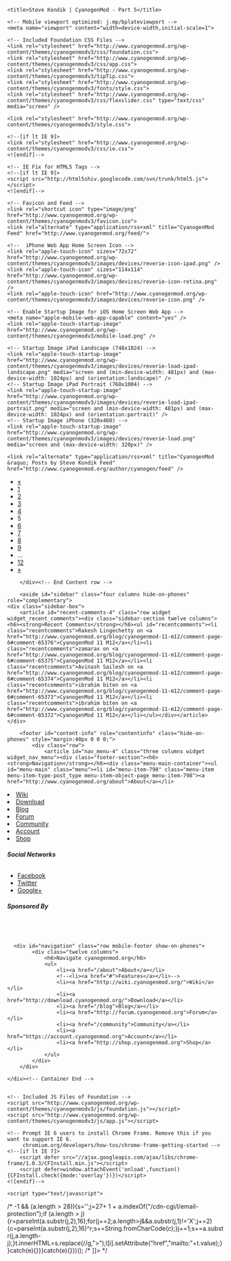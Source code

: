 <!doctype html>
<!-- paulirish.com/2008/conditional-stylesheets-vs-css-hacks-answer-neither/ -->
<!--[if lt IE 7]> <html class="no-js ie6 oldie" lang="en"> <![endif]-->
<!--[if IE 7]>    <html class="no-js ie7 oldie" lang="en"> <![endif]-->
<!--[if IE 8]>    <html class="no-js ie8 oldie" lang="en"> <![endif]-->
<!-- Consider adding an manifest.appcache: h5bp.com/d/Offline -->
<!--[if gt IE 8]><!--> <html class="no-js" lang="en"> <!--<![endif]-->
<head>
	<meta charset="UTF-8">

	<title>Steve Kondik | CyanogenMod - Part 5</title>
	
	<!-- Mobile viewport optimized: j.mp/bplateviewport -->
	<meta name="viewport" content="width=device-width,initial-scale=1">
	
	<!-- Included Foundation CSS Files -->
	<link rel="stylesheet" href="http://www.cyanogenmod.org/wp-content/themes/cyanogenmodv3/css/foundation.css">
	<link rel="stylesheet" href="http://www.cyanogenmod.org/wp-content/themes/cyanogenmodv3/css/app.css">
    <link rel="stylesheet" href="http://www.cyanogenmod.org/wp-content/themes/cyanogenmodv3/tipTip.css">
    <link rel="stylesheet" href="http://www.cyanogenmod.org/wp-content/themes/cyanogenmodv3/fonts/style.css">
    <link rel="stylesheet" href="http://www.cyanogenmod.org/wp-content/themes/cyanogenmodv3/css/flexslider.css" type="text/css" media="screen" />
	
	<link rel="stylesheet" href="http://www.cyanogenmod.org/wp-content/themes/cyanogenmodv3/style.css">
	
	<!--[if lt IE 9]>
	<link rel="stylesheet" href="http://www.cyanogenmod.org/wp-content/themes/cyanogenmodv3/css/ie.css">
	<![endif]-->
	
	<!-- IE Fix for HTML5 Tags -->
	<!--[if lt IE 9]>
	<script src="http://html5shiv.googlecode.com/svn/trunk/html5.js"></script>
	<![endif]-->
	
	<!-- Favicon and Feed -->
	<link rel="shortcut icon" type="image/png" href="http://www.cyanogenmod.org/wp-content/themes/cyanogenmodv3/favicon.ico">
	<link rel="alternate" type="application/rss+xml" title="CyanogenMod Feed" href="http://www.cyanogenmod.org/feed/">
	
	<!--  iPhone Web App Home Screen Icon -->
	<link rel="apple-touch-icon" sizes="72x72" href="http://www.cyanogenmod.org/wp-content/themes/cyanogenmodv3/images/devices/reverie-icon-ipad.png" />
	<link rel="apple-touch-icon" sizes="114x114" href="http://www.cyanogenmod.org/wp-content/themes/cyanogenmodv3/images/devices/reverie-icon-retina.png" />
	<link rel="apple-touch-icon" href="http://www.cyanogenmod.org/wp-content/themes/cyanogenmodv3/images/devices/reverie-icon.png" />
	
	<!-- Enable Startup Image for iOS Home Screen Web App -->
	<meta name="apple-mobile-web-app-capable" content="yes" />
	<link rel="apple-touch-startup-image" href="http://www.cyanogenmod.org/wp-content/themes/cyanogenmodv3/mobile-load.png" />

	<!-- Startup Image iPad Landscape (748x1024) -->
	<link rel="apple-touch-startup-image" href="http://www.cyanogenmod.org/wp-content/themes/cyanogenmodv3/images/devices/reverie-load-ipad-landscape.png" media="screen and (min-device-width: 481px) and (max-device-width: 1024px) and (orientation:landscape)" />
	<!-- Startup Image iPad Portrait (768x1004) -->
	<link rel="apple-touch-startup-image" href="http://www.cyanogenmod.org/wp-content/themes/cyanogenmodv3/images/devices/reverie-load-ipad-portrait.png" media="screen and (min-device-width: 481px) and (max-device-width: 1024px) and (orientation:portrait)" />
	<!-- Startup Image iPhone (320x460) -->
	<link rel="apple-touch-startup-image" href="http://www.cyanogenmod.org/wp-content/themes/cyanogenmodv3/images/devices/reverie-load.png" media="screen and (max-device-width: 320px)" />
	
  <script type="text/javascript" src="http://www.cyanogenmod.org/wp-content/themes/cyanogenmodv3/js/jquery.min.js"></script>
  <script type="text/javascript" src="http://www.cyanogenmod.org/wp-content/themes/cyanogenmodv3/js/jquery.jparallax.min.js" ></script>
  <script defer type="text/javascript" src="http://www.cyanogenmod.org/wp-content/themes/cyanogenmodv3/js/jquery.easing.1.3.js"></script>
  <script type="text/javascript" src="http://www.cyanogenmod.org/wp-content/themes/cyanogenmodv3/js/jquery.featureList-1.0.0.js"></script>
  <script type="text/javascript" src="http://www.cyanogenmod.org/wp-content/themes/cyanogenmodv3/js/jquery.tipTip.js"></script>
  <script type="text/javascript" src="http://www.cyanogenmod.org/wp-content/themes/cyanogenmodv3/js/easySlider1.7.js"></script>
  <script type="text/javascript" src="http://www.cyanogenmod.org/wp-content/themes/cyanogenmodv3/js/modernizr.foundation.js"></script>
  <script type="text/javascript" src="http://www.cyanogenmod.org/wp-content/themes/cyanogenmodv3/js/jquery.flexslider-min.js"></script>
  <script type="text/javascript" src="http://www.cyanogenmod.org/wp-content/themes/cyanogenmodv3/js/custom.js"></script>
  
  <script type="text/javascript">
    $(document).load(function(){

	  // The slider being synced must be initialized first
	  $('.flexslider').flexslider({
		animation: "slide",
		controlNav: false,
	  });
	  
    });
  </script>
  
  	<link rel="alternate" type="application/rss+xml" title="CyanogenMod &raquo; Posts by Steve Kondik Feed" href="http://www.cyanogenmod.org/author/cyanogen/feed" />
<link rel="EditURI" type="application/rsd+xml" title="RSD" href="http://www.cyanogenmod.org/xmlrpc.php?rsd" />
<link rel="wlwmanifest" type="application/wlwmanifest+xml" href="http://www.cyanogenmod.org/wp-includes/wlwmanifest.xml" /> 
<meta name="generator" content="WordPress 3.5.2" />
	<style type="text/css">.recentcomments a{display:inline !important;padding:0 !important;margin:0 !important;}</style>

<!-- All in One SEO Pack 2.0.2 by Michael Torbert of Semper Fi Web Design[493,514] -->
<meta name="robots" content="noindex,follow" />

<link rel="canonical" href="http://www.cyanogenmod.org/author/cyanogen/page/5" />
		<script type="text/javascript">

		  var _gaq = _gaq || [];
		  _gaq.push(['_setAccount', 'UA-39737599-3']);
		  _gaq.push(['_trackPageview']);
		  (function() {
		    var ga = document.createElement('script'); ga.type = 'text/javascript'; ga.async = true;
		    ga.src = ('https:' == document.location.protocol ? 'https://ssl' : 'http://www') + '.google-analytics.com/ga.js';
		    var s = document.getElementsByTagName('script')[0]; s.parentNode.insertBefore(ga, s);
		  })();

		</script>
<!-- /all in one seo pack -->
</head>

<body class="archive paged author author-cyanogen author-9 paged-5 author-paged-5">

	<div class="menusto hide-on-phones"></div>
	<!-- Start the main container -->
	<div id="container" class="container" role="document" style="padding:80px 0 0 0;">
		
        
        <div class="row mobile-header show-on-phones">
            <div class="nine">
            	<a href="http://www.cyanogenmod.org" title="CyanogenMod" class="logo-mobile"><img src="http://www.cyanogenmod.org/wp-content/themes/cyanogenmodv3/images/logo-mobile.png" alt=""/></a>
            </div>
            <a href="#navigation" class="mobile-menu"><img src="http://www.cyanogenmod.org/wp-content/themes/cyanogenmodv3/images/btn-menu-mobile.png" alt=""/></a>
        </div>
        
		<!-- Row for blog navigation -->
		<div class="row hide-on-phones">
			<header class="twelve columns" role="banner">
				<div class="reverie-header">
                	<a href="http://www.cyanogenmod.org" title="CyanogenMod" class="logo"><img src="http://www.cyanogenmod.org/wp-content/themes/cyanogenmodv3/images/logo.png" alt=""/></a>
                    <div id="glavno" class="nav hide-on-phones">
                        <ul id="glavno">                   
                            <li><a href="http://wiki.cyanogenmod.org/">Wiki</a></li>
                            <!--<li><a href="http://cyanogenmod.org/about/features">Features</a></li>-->
                            <li><a href="http://download.cyanogenmod.org/">Download</a></li>
                            <li><a href="http://www.cyanogenmod.org/blog/">Blog</a></li>
                            <li><a href="http://forum.cyanogenmod.org/">Forum</a></li>
                            <li>
                            	<a href="http://www.cyanogenmod.org/community">Community</a>
                                <div style="opacity: 0; display: none; width:100%" class="sub">
                                    <ul>
                                    	<div style="width:980px; margin:0 auto; color:#fff;">
                                        	<div class="contributesub">
                                            	<h2>Contribute</h2>
                                                
                                                <h4><a href="http://review.cyanogenmod.org/">Gerrit Review</a></h4>
                                                <p>Gerrit is a web based code review system, facilitating online code reviews for projects using the Git version control system.</p>
                                                    
                                                <h4><a href="http://wiki.cyanogenmod.org/">Wiki</a></h4>
                                                <p>Our Wiki is a comprehensive tool for users to find information. This also needs contributions to keep it fresh and relevant.</p>
                                                    
                                                <h4><a href="http://www.cyanogenmod.org/community">Join The Team</a></h4>
                                                <p>We love working with others. You can submit code via Gerrit. If you think there is something else you can help with, get in touch with us on the forums.</p>
                                            </div>
                                            
                                        	<div class="contributesub">
                                            	<h2>Help</h2>
                                                
                                                <h4><a href="http://forum.cyanogenmod.org/">Forum</a></h4>
                                                <p>Our forums have a wealth of knowledge and resources. All of it is free and accessible from both your desktop and mobile phone.</p>
                                                    
                                                <h4><a href="irc://irc.freenode.net/cyanogenmod">IRC</a></h4>
                                                <p>If you are comfortable with IRC and would like instant help and assistance from both developers and others users alike.</p>
                                                    
                                                <h4><a href="http://www.cyanogenmod.org/blog">Blog</a></h4>
                                                <p>Our blogs will contain the latest news and releases as well as other related news concerning the distribution.</p>
                                                    
                                                <h4><a href="http://wiki.cyanogenmod.org/">Wiki</a></h4>
                                                <p>Our Wiki is a comprehensive tool for users to find information. This also needs contributions to keep it fresh and relevant.</p>
                                            </div>
                                            
                                        	<div class="contributesub">
                                            	<h2>Information</h2>
                                                
                                                <h4><a href="http://www.cyanogenmod.org/changelog">Change Log</a></h4>
                                                <p>Our development of the ROM is always changing. We add new features and fix bugs all the time. Check the latest change log here.</p>
                                                    
                                                <h4><a href="http://www.cyanogenmod.org/bugs">Bug Tracker</a></h4>
                                                <p>This is the official Bug Tracker where you can submit and review bugs that users may experience.</p>
                                                    
                                                <h4><a href="http://www.cyanogenmod.org/github">Github Repo</a></h4>
                                                <p>Our source is free and open. you can check the Github page to see what we do and how you can contribute.</p>
                                                    
                                                <h4><a href="http://www.cyanogenmod.org/stats">Installation Statistics</a></h4>
                                                <p>We have an opt-in feature in our ROMS to enable us to gain statistics on users as well as devices used.</p>
                                            </div>
                                            
                                        	<div class="contributesub last">
                                            	<h2>Support</h2>
                                                
                                                <h4><a href="/cdn-cgi/l/email-protection#3a5e5f4c485f567a59435b54555d5f5457555e1455485d">Developer Relations</a></h4>
                                                <p>If you wish to contact us regarding development contributions, please do so here.</p>
                                                    
                                                <h4><a href="/cdn-cgi/l/email-protection#7716131a1e1937140e1619181012191a181359180510">Website Support</a></h4>
                                                <p>This email is dedicated to website, forum, wiki and hosting support. We will not respond to ROM support.</p>
                                                    
                                                <h4><a href="/cdn-cgi/l/email-protection#78191c151116381b011916171f1d1615171c56170a1f">Social Network</a></h4>
                                                <p>To contact us in relation to our Social media structure.</p>
                                            </div>
                                        </div>
                                    </ul>
                                    
                                </div>
                            </li>
                            <li><a href="https://account.cyanogenmod.org">Account</a></li>
                      </ul>
                    </div>
				</div>

			</header>
		</div>

		
		<!-- Row for main content area -->
		<div id="main" class="row">
		<!-- Row for main content area -->
		<div id="content" class="eight columns" role="main">
	
			<div class="post-box">
				<h1>
																				</h1>
				<hr>
				
	<article id="post-762" class="post-762 post type-post status-publish format-standard hentry category-blog">
		<header>
        	<time class="updated" datetime="2010-12-21T02:01:24+00:00" pubdate>December 21st, 2010 &bull; Written by <a href="http://www.cyanogenmod.org/author/cyanogen" rel="author" class="fn">Steve Kondik</a></time>			<h2><a href="http://www.cyanogenmod.org/blog/meet-the-new-boss">Meet the new boss?</a></h2>
		</header>
		<div class="entry-content">
			<p><a href="http://twitter.com/timbray">Tim Bray</a> posted something today on the <a href="http://android-developers.blogspot.com/2010/12/its-not-rooting-its-openness.html">Android developers blog</a> that everyone running CyanogenMod or any other custom firmware on their mobile device should read. </p>
<p>I&#8217;m preaching to the choir here, but he&#8217;s right on. We want a reliable connection and friendly service when things go wrong. We don&#8217;t want to live in your walled garden and pay $5 extra for services that our PC gets for free. We want to be able to tinker with the awesome pile of electronics that some of us have paid full retail for. We want to *help* you fix bugs and improve security.</p>
<p>We are starting to see some carriers embrace it slowly (guess who?) and others try to fight it with every last breath (guess who?).</p>
<p>My mom doesn&#8217;t pay her ISP extra money to connect to an Exchange server from her home PC. What&#8217;s so different about my phone that&#8217;s actually more powerful &#8230;
<p><a href="http://www.cyanogenmod.org/blog/meet-the-new-boss">Read the Rest&#8230;</a></p>
		</div>
		<footer>
					</footer>
		<div class="divider"></div>
	</article>	
	<article id="post-753" class="post-753 post type-post status-publish format-standard hentry category-blog">
		<header>
        	<time class="updated" datetime="2010-12-06T02:13:06+00:00" pubdate>December 6th, 2010 &bull; Written by <a href="http://www.cyanogenmod.org/author/cyanogen" rel="author" class="fn">Steve Kondik</a></time>			<h2><a href="http://www.cyanogenmod.org/blog/cyanogenmod-6-1-stable-has-landed">CyanogenMod-6.1 Stable Has Landed!</a></h2>
		</header>
		<div class="entry-content">
			<p>Our crew of 10000 monkeys at 10000 typewriters have finally managed to crank out a new stable release. Versions for each device are rolling out now, and are available in the forums or via ROM Manager.</p>
<p>If you haven&#8217;t been tracking the release candidates, 6.1 is a major upgrade with tons of new features, support for a few new devices, new languages, and extra awesomesauce added <img src='http://www.cyanogenmod.org/wp-includes/images/smilies/icon_smile.gif' alt=':)' class='wp-smiley' /> Check out the <a href="http://www.cyanogenmod.org/changelog">CHANGELOG</a> for a full list of what you can expect.</p>
<p>Thanks to everyone who&#8217;s contributed code, art, support on the forums, wiki pages, and of course donations. This wouldn&#8217;t be possible without you.</p>
		</div>
		<footer>
					</footer>
		<div class="divider"></div>
	</article>	
	<article id="post-734" class="post-734 post type-post status-publish format-standard hentry category-blog">
		<header>
        	<time class="updated" datetime="2010-10-28T06:26:39+00:00" pubdate>October 28th, 2010 &bull; Written by <a href="http://www.cyanogenmod.org/author/cyanogen" rel="author" class="fn">Steve Kondik</a></time>			<h2><a href="http://www.cyanogenmod.org/blog/cyanogenmod-6-1-0-release-candidates">CyanogenMod 6.1.0 Release Candidates</a></h2>
		</header>
		<div class="entry-content">
			<p>We&#8217;ve just released the latest iteration of CM, 6.1.0-RC1! This is a release candidate, but it&#8217;s definitely capable of being your daily driver and we are very focused on fixing bugs quickly.</p>
<p>You&#8217;ll find some really great features in this release like Pedlar&#8217;s notification powerbar, insane performance boosts on all platforms (install SetCPU if you want to take it further), powerful new features in the camera app, new email features, FM radio support (contributed by the <a href="http://miui.com">MIUI team</a>, and <a href="http://github.com/CyanogenMod/android_vendor_cyanogen/blob/froyo/CHANGELOG.mkdn">a whole lot of other great stuff!</a></p>
<p>As always, this was a great collaboration between a lot of people and we are only as good as the community. This is <strong>your</strong> ROM, so help make it the best it can be!</p>
<p>You can get the latest via ROM Manager, or head over to the forums for full installation info. New RC builds will be available in the experimental forum for each device as it hits &#8230;
<p><a href="http://www.cyanogenmod.org/blog/cyanogenmod-6-1-0-release-candidates">Read the Rest&#8230;</a></p>
		</div>
		<footer>
					</footer>
		<div class="divider"></div>
	</article>	
	<article id="post-729" class="post-729 post type-post status-publish format-standard hentry category-blog">
		<header>
        	<time class="updated" datetime="2010-09-19T19:18:40+00:00" pubdate>September 19th, 2010 &bull; Written by <a href="http://www.cyanogenmod.org/author/cyanogen" rel="author" class="fn">Steve Kondik</a></time>			<h2><a href="http://www.cyanogenmod.org/blog/whats-up-with-cm">What&#8217;s up with CM?</a></h2>
		</header>
		<div class="entry-content">
			<p>I apologize for not keeping the site up to date, I&#8217;m a slacker <img src='http://www.cyanogenmod.org/wp-includes/images/smilies/icon_smile.gif' alt=':)' class='wp-smiley' /> We also had a database issue and lost the last post about 6.0&#8242;s release, if you were wondering why it went missing.</p>
<p>6.1 is the current work-in-progress and is coming together nicely. There&#8217;s a few <a href="http://github.com/CyanogenMod/android_vendor_cyanogen/blob/froyo/CHANGELOG.mkdn">new features</a> like touch-to-focus in the camcorder, dismiss notifications by swiping, kernel updates for most devices, and improved performance. There will also be support for a few new devices- Acer Liquid, HTC Wildfire and Samsung Vibrant. My eye is also on the new HTC phones that are about to get released like the G2.</p>
<p>A lot of people ask me about adding support for their phone, but we can only support phones that we actually own. The CM team is always looking for new hackers to join up with us to add support for their favorite device. Get in touch with &#8230;
<p><a href="http://www.cyanogenmod.org/blog/whats-up-with-cm">Read the Rest&#8230;</a></p>
		</div>
		<footer>
					</footer>
		<div class="divider"></div>
	</article>	
	<article id="post-720" class="post-720 post type-post status-publish format-standard hentry category-blog">
		<header>
        	<time class="updated" datetime="2010-07-11T06:15:57+00:00" pubdate>July 11th, 2010 &bull; Written by <a href="http://www.cyanogenmod.org/author/cyanogen" rel="author" class="fn">Steve Kondik</a></time>			<h2><a href="http://www.cyanogenmod.org/blog/cyanogenmod-6-0-0-rc1">CyanogenMod-6.0.0 RC1</a></h2>
		</header>
		<div class="entry-content">
			<p>It&#8217;s been a few weeks of work, and a great effort from everyone involved! I&#8217;d like to present the first CM6 release candidates for the Nexus One, Dream, and Magic phones! Versions for other devices are on the way.</p>
<p>Check out the <a href="???http://github.com/CyanogenMod/android_vendor_cyanogen/blob/froyo/CHANGELOG.mkdn">CHANGELOG</a> for a full list of features and contributors.</p>
<p>It&#8217;s available for download via ROM Manager, or direct links can be found in the links below:</p>
<p>Nexus One: <a href="http://forum.cyanogenmod.org/forum/36-google-nexus-one-experimental-mod/">CM Forums</a> | <a href="http://forum.xda-developers.com/showthread.php?t=722798">XDA Developers</a></p>
<p>Dream &#038; Magic: <a href="http://forum.cyanogenmod.org/forum/37-htc-dream-htc-magic-experimental-mod/">CM Forums</a> | <a href="http://forum.xda-developers.com/showthread.php?t=722801">XDA Developers</a></p>
		</div>
		<footer>
					</footer>
		<div class="divider"></div>
	</article>	
	<article id="post-680" class="post-680 post type-post status-publish format-standard hentry category-blog">
		<header>
        	<time class="updated" datetime="2010-06-30T06:25:12+00:00" pubdate>June 30th, 2010 &bull; Written by <a href="http://www.cyanogenmod.org/author/cyanogen" rel="author" class="fn">Steve Kondik</a></time>			<h2><a href="http://www.cyanogenmod.org/blog/cyanogenmod-6-progress">CyanogenMod-6 Progress</a></h2>
		</header>
		<div class="entry-content">
			<p>It&#8217;s been just under a week since Google released Froyo (Android 2.2) into the open-source world and we&#8217;ve made great progress on CyanogenMod-6 already. Approximately 20 of us on the CM team are working hard on merging all of the community-developed extras in, as well as porting to new devices. Google did a great job and really gave us the best foundation to start from this time around.</p>
<p>Here&#8217;s where we stand so far.. Most of the CyanogenMod extras have been merged. Some features are being reworked (like trackball settings), new device ports are well underway. The first devices to see CM6 experimental releases will most likely be the Nexus One and Droid simply because those are the devices that &#8220;just work&#8221;. The Dream/Sapphire port has everything working but one <a href="http://groups.google.com/group/android-platform/browse_thread/thread/75e7cdd97987cf0f">small issue</a> remains. Wes Garner has the Slide port well underway. I don&#8217;t have a status report of the Desire, Incredible, and Evo versions &#8230;
<p><a href="http://www.cyanogenmod.org/blog/cyanogenmod-6-progress">Read the Rest&#8230;</a></p>
		</div>
		<footer>
					</footer>
		<div class="divider"></div>
	</article>	
    <script type="text/javascript">
    // <![CDATA[
        var disqus_shortname = 'cyngn';
        (function () {
            var nodes = document.getElementsByTagName('span');
            for (var i = 0, url; i < nodes.length; i++) {
                if (nodes[i].className.indexOf('dsq-postid') != -1) {
                    nodes[i].parentNode.setAttribute('data-disqus-identifier', nodes[i].getAttribute('rel'));
                    url = nodes[i].parentNode.href.split('#', 1);
                    if (url.length == 1) { url = url[0]; }
                    else { url = url[1]; }
                    nodes[i].parentNode.href = url + '#disqus_thread';
                }
            }
            var s = document.createElement('script'); s.async = true;
            s.type = 'text/javascript';
            s.src = '//' + 'disqus.com/forums/' + disqus_shortname + '/count.js';
            (document.getElementsByTagName('HEAD')[0] || document.getElementsByTagName('BODY')[0]).appendChild(s);
        }());
    //]]>
    </script>

<div class="glitch-pagination"><ul class='page-numbers'>
	<li><a class="prev page-numbers" href="http://www.cyanogenmod.org/author/cyanogen/page/4?http://github_com/CyanogenMod/android_vendor_cyanogen/blob/froyo/CHANGELOG_mkdn">&laquo;</a></li>
	<li><a class='page-numbers' href='http://www.cyanogenmod.org/author/cyanogen/page/1?http://github_com/CyanogenMod/android_vendor_cyanogen/blob/froyo/CHANGELOG_mkdn'>1</a></li>
	<li><a class='page-numbers' href='http://www.cyanogenmod.org/author/cyanogen/page/2?http://github_com/CyanogenMod/android_vendor_cyanogen/blob/froyo/CHANGELOG_mkdn'>2</a></li>
	<li><a class='page-numbers' href='http://www.cyanogenmod.org/author/cyanogen/page/3?http://github_com/CyanogenMod/android_vendor_cyanogen/blob/froyo/CHANGELOG_mkdn'>3</a></li>
	<li><a class='page-numbers' href='http://www.cyanogenmod.org/author/cyanogen/page/4?http://github_com/CyanogenMod/android_vendor_cyanogen/blob/froyo/CHANGELOG_mkdn'>4</a></li>
	<li><span class='page-numbers current'>5</span></li>
	<li><a class='page-numbers' href='http://www.cyanogenmod.org/author/cyanogen/page/6?http://github_com/CyanogenMod/android_vendor_cyanogen/blob/froyo/CHANGELOG_mkdn'>6</a></li>
	<li><a class='page-numbers' href='http://www.cyanogenmod.org/author/cyanogen/page/7?http://github_com/CyanogenMod/android_vendor_cyanogen/blob/froyo/CHANGELOG_mkdn'>7</a></li>
	<li><a class='page-numbers' href='http://www.cyanogenmod.org/author/cyanogen/page/8?http://github_com/CyanogenMod/android_vendor_cyanogen/blob/froyo/CHANGELOG_mkdn'>8</a></li>
	<li><a class='page-numbers' href='http://www.cyanogenmod.org/author/cyanogen/page/9?http://github_com/CyanogenMod/android_vendor_cyanogen/blob/froyo/CHANGELOG_mkdn'>9</a></li>
	<li><span class="page-numbers dots">&hellip;</span></li>
	<li><a class='page-numbers' href='http://www.cyanogenmod.org/author/cyanogen/page/12?http://github_com/CyanogenMod/android_vendor_cyanogen/blob/froyo/CHANGELOG_mkdn'>12</a></li>
	<li><a class="next page-numbers" href="http://www.cyanogenmod.org/author/cyanogen/page/6?http://github_com/CyanogenMod/android_vendor_cyanogen/blob/froyo/CHANGELOG_mkdn">&raquo;</a></li>
</ul>
</div><!--// end .pagination -->			</div>

		</div><!-- End Content row -->
		
		<aside id="sidebar" class="four columns hide-on-phones" role="complementary">
	<div class="sidebar-box">
		<article id="recent-comments-4" class="row widget widget_recent_comments"><div class="sidebar-section twelve columns"><h6><strong>Recent Comments</strong></h6><ul id="recentcomments"><li class="recentcomments">Rakesh Lingechetty on <a href="http://www.cyanogenmod.org/blog/cyanogenmod-11-m12/comment-page-6#comment-65376">CyanogenMod 11 M12</a></li><li class="recentcomments">zamarax on <a href="http://www.cyanogenmod.org/blog/cyanogenmod-11-m12/comment-page-6#comment-65375">CyanogenMod 11 M12</a></li><li class="recentcomments">Avinash Sailesh on <a href="http://www.cyanogenmod.org/blog/cyanogenmod-11-m12/comment-page-6#comment-65374">CyanogenMod 11 M12</a></li><li class="recentcomments">ibrahim biten on <a href="http://www.cyanogenmod.org/blog/cyanogenmod-11-m12/comment-page-6#comment-65373">CyanogenMod 11 M12</a></li><li class="recentcomments">ibrahim biten on <a href="http://www.cyanogenmod.org/blog/cyanogenmod-11-m12/comment-page-6#comment-65372">CyanogenMod 11 M12</a></li></ul></div></article>	</div>
</aside><!-- /#sidebar -->		
		</div><!-- End Main row -->
		
		<footer id="content-info" role="contentinfo" class="hide-on-phones" style="margin:40px 0 0 0;">
			<div class="row">
				<article id="nav_menu-4" class="three columns widget widget_nav_menu"><div class="footer-section"><h6><strong>Navigation</strong></h6><div class="menu-main-container"><ul id="menu-main" class="menu"><li id="menu-item-798" class="menu-item menu-item-type-post_type menu-item-object-page menu-item-798"><a href="http://www.cyanogenmod.org/about">About</a></li>
<li id="menu-item-2403" class="menu-item menu-item-type-custom menu-item-object-custom menu-item-2403"><a href="http://wiki.cyanogenmod.org/">Wiki</a></li>
<li id="menu-item-2404" class="menu-item menu-item-type-custom menu-item-object-custom menu-item-2404"><a href="http://download.cyanogenmod.org">Download</a></li>
<li id="menu-item-825" class="menu-item menu-item-type-custom menu-item-object-custom menu-item-825"><a href="/blog">Blog</a></li>
<li id="menu-item-904" class="menu-item menu-item-type-custom menu-item-object-custom menu-item-904"><a href="http://forum.cyanogenmod.org">Forum</a></li>
<li id="menu-item-829" class="menu-item menu-item-type-post_type menu-item-object-page menu-item-829"><a href="http://www.cyanogenmod.org/community">Community</a></li>
<li id="menu-item-2405" class="menu-item menu-item-type-custom menu-item-object-custom menu-item-2405"><a href="https://account.cyanogenmod.org/">Account</a></li>
<li id="menu-item-2709" class="menu-item menu-item-type-custom menu-item-object-custom menu-item-2709"><a href="http://shop.cyanogenmod.org">Shop</a></li>
</ul></div></div></article><article id="nav_menu-3" class="three columns widget widget_nav_menu"><div class="footer-section"><h6><strong>Social Networks</strong></h6><div class="menu-social-networks-container"><ul id="menu-social-networks" class="menu"><li id="menu-item-2173" class="menu-item menu-item-type-custom menu-item-object-custom menu-item-2173"><a href="https://www.facebook.com/CyanogenMod">Facebook</a></li>
<li id="menu-item-2174" class="menu-item menu-item-type-custom menu-item-object-custom menu-item-2174"><a href="https://twitter.com/CyanogenMod">Twitter</a></li>
<li id="menu-item-2175" class="menu-item menu-item-type-custom menu-item-object-custom menu-item-2175"><a href="https://plus.google.com/+CyanogenMod/posts">Google+</a></li>
</ul></div></div></article>                                <article class="three columns widget widget widget_nav_menu">
                                    <div class="footer-section">
                                        <h6><strong>Sponsored By</strong></h6>
                                        <a href="http://twilio.com/?utm_source=cyanogenmod&utm_medium=webbadge&utm_campaign=cyanogenverify" style="text: decoration: none; display: inline-block; width: 166px; height: 0; overflow: hidden; padding-top: 31px; background: url(http://www.twilio.com/packages/company/img/logos_icon_poweredbysmall.png) no-repeat;">powered by twilio™</a>
                                    </div>
                                </article>
			</div>
		</footer>
        
      <div id="navigation" class="row mobile-footer show-on-phones">
			<div class="twelve columns">
            	<h6>Navigate cyanogenmod.org</h6>
            	<ul>
                	<li><a href="/about">About</a></li>
                    <!--<li><a href="#">Features</a></li>-->
                    <li><a href="http://wiki.cyanogenmod.org/">Wiki</a></li>
                    <li><a href="http://download.cyanogenmod.org/">Download</a></li>
                    <li><a href="/blog">Blog</a></li>
                    <li><a href="http://forum.cyanogenmod.org">Forum</a></li>
                    <li><a href="/community">Community</a></li>  
                    <li><a href="https://account.cyanogenmod.org">Account</a></li>
                    <li><a href="http://shop.cyanogenmod.org">Shop</a></li>
                </ul>
            </div>
        </div>
			
	</div><!-- Container End -->
    

	<!-- Included JS Files of Foundation -->
	<script src="http://www.cyanogenmod.org/wp-content/themes/cyanogenmodv3/js/foundation.js"></script>
	<script src="http://www.cyanogenmod.org/wp-content/themes/cyanogenmodv3/js/app.js"></script>
	
	<!-- Prompt IE 6 users to install Chrome Frame. Remove this if you want to support IE 6.
	     chromium.org/developers/how-tos/chrome-frame-getting-started -->
	<!--[if lt IE 7]>
		<script defer src="//ajax.googleapis.com/ajax/libs/chrome-frame/1.0.3/CFInstall.min.js"></script>
		<script defer>window.attachEvent('onload',function(){CFInstall.check({mode:'overlay'})})</script>
	<![endif]-->
	
	<script type="text/javascript">
/* <![CDATA[ */
(function(){try{var s,a,i,j,r,c,l=document.getElementsByTagName("a"),t=document.createElement("textarea");for(i=0;l.length-i;i++){try{a=l[i].getAttribute("href");if(a&&a.indexOf("/cdn-cgi/l/email-protection") > -1  && (a.length > 28)){s='';j=27+ 1 + a.indexOf("/cdn-cgi/l/email-protection");if (a.length > j) {r=parseInt(a.substr(j,2),16);for(j+=2;a.length>j&&a.substr(j,1)!='X';j+=2){c=parseInt(a.substr(j,2),16)^r;s+=String.fromCharCode(c);}j+=1;s+=a.substr(j,a.length-j);}t.innerHTML=s.replace(/</g,"&lt;").replace(/>/g,"&gt;");l[i].setAttribute("href","mailto:"+t.value);}}catch(e){}}}catch(e){}})();
/* ]]> */
</script>
</body>
</html>

<!-- Performance optimized by W3 Total Cache. Learn more: http://www.w3-edge.com/wordpress-plugins/

Page Caching using apc
Database Caching 20/23 queries in 0.020 seconds using apc
Object Caching 960/987 objects using apc

 Served from: www.cyanogenmod.org @ 2014-12-28 02:17:55 by W3 Total Cache -->